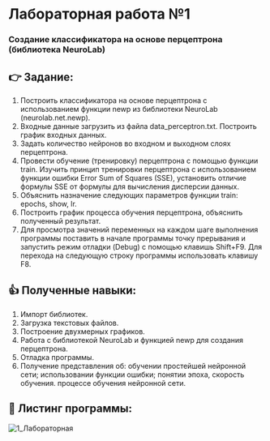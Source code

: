 # Лабораторная работа №1
### Создание классификатора на основе перцептрона (библиотека NeuroLab)
 ## :point_right: Задание:
1.	Построить классификатора на основе перцептрона с использованием функции newp из библиотеки NeuroLab (neurolab.net.newp).
2.	Входные данные загрузить из файла  data_perceptron.txt.
Построить график входных данных.
3.	Задать количество нейронов во входном и выходном слоях перцептрона.
4.	Провести обучение (тренировку) перцептрона с помощью функции train. Изучить принцип тренировки перцептрона с использованием функции ошибки Error Sum of Squares (SSE), установить отличие формулы SSE от формулы для вычисления дисперсии данных.
5.	Объяснить назначение следующих параметров функции train:
epochs, show, lr.
6.	Построить график процесса обучения перцептрона, объяснить полученный результат.
7.	Для просмотра значений переменных на каждом шаге выполнения программы поставить в начале программы точку прерывания и запустить режим отладки (Debug) с помощью клавишь Shift+F9. Для перехода на следующую строку программы использовать клавишу F8.

## :thumbsup: Полученные навыки:
1.	Импорт библиотек.
2.	Загрузка текстовых файлов.
3.	Построение двухмерных графиков.
4.	Работа с библиотекой NeuroLab и функцией newp для создания перцептрона.
5.	Отладка программы.
6.	Получение представления об:
   обучении простейшей нейронной сети;
   использовании функции ошибки;
   понятии эпоха, скорость обучения.
   процессе обучения нейронной сети.
## :bookmark_tabs: Листинг программы:
![1_Лабораторная](https://github.com/user-attachments/assets/6d6a2775-d3c2-401d-8309-62784b0bbabe)
